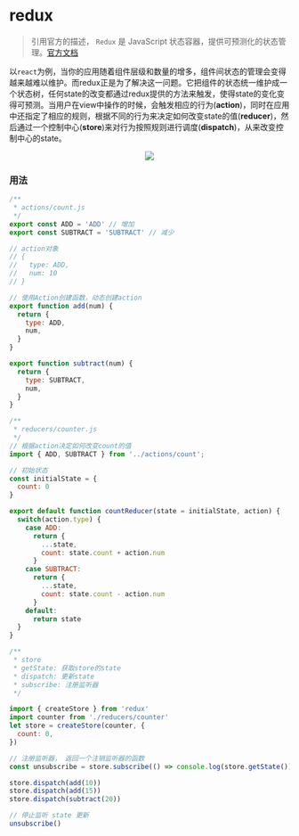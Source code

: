# redux
>引用官方的描述， `Redux` 是 JavaScript 状态容器，提供可预测化的状态管理。[官方文档](http://cn.redux.js.org/)

以`react`为例，当你的应用随着组件层级和数量的增多，组件间状态的管理会变得越来越难以维护。而redux正是为了解决这一问题。它把组件的状态统一维护成一个状态树，任何state的改变都通过redux提供的方法来触发，使得state的变化变得可预测。当用户在view中操作的时候，会触发相应的行为(**action**)，同时在应用中还指定了相应的规则，根据不同的行为来决定如何改变state的值(**reducer**)，然后通过一个控制中心(**store**)来对行为按照规则进行调度(**dispatch**)，从来改变控制中心的state。


<div align="center">
  <img src="http://chuantu.xyz/t6/702/1559808803x1709417317.png" />
</div>

### 用法
```js
/**
 * actions/count.js
 */
export const ADD = 'ADD' // 增加
export const SUBTRACT = 'SUBTRACT' // 减少

// action对象
// {
//   type: ADD,
//   num: 10
// }

// 使用Action创建函数，动态创建action
export function add(num) {
  return {
    type: ADD,
    num,
  }
}

export function subtract(num) {
  return {
    type: SUBTRACT,
    num,
  }
}

/**
 * reducers/counter.js
 */
// 根据action决定如何改变count的值
import { ADD, SUBTRACT } from '../actions/count';

// 初始状态
const initialState = {
  count: 0
}

export default function countReducer(state = initialState, action) {
  switch(action.type) {
    case ADD:
      return {
        ...state,
        count: state.count + action.num
      }
    case SUBTRACT:
      return {
        ...state,
        count: state.count - action.num
      }
    default:
      return state
  }
}

/**
 * store
 * getState: 获取store的state
 * dispatch: 更新state
 * subscribe: 注册监听器
 */

import { createStore } from 'redux'
import counter from './reducers/counter'
let store = createStore(counter, {
  count: 0,
})

// 注册监听器， 返回一个注销监听器的函数
const unsubscribe = store.subscribe(() => console.log(store.getState()))

store.dispatch(add(10))
store.dispatch(add(15))
store.dispatch(subtract(20))

// 停止监听 state 更新
unsubscribe()


```

